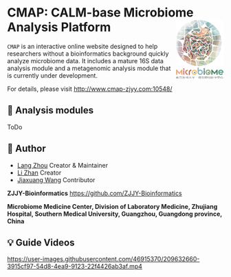 <!-- README.md is generated from README.Rmd. Please edit that file -->

# CMAP: CALM-base Microbiome Analysis Platform <img src="www/logo_git.png" height="140" align="right" />

`CMAP` is an interactive online website designed to help researchers
without a bioinformatics background quickly analyze microbiome data. It
includes a mature 16S data analysis module and a metagenomic analysis
module that is currently under development.

For details, please visit <http://www.cmap-zjyy.com:10548/>

## :hammer: Analysis modules

ToDo

## :runner: Author

-   [Lang Zhou](https://github.com/nyzhoulang) Creator & Maintainer
-   [Li Zhan](https://github.com/SMUZhanLi) Creator
-   [Jiaxuang Wang](https://github.com/wangjiaxuan666) Contributor

**ZJJY-Bioinformatics** <https://github.com/ZJJY-Bioinformatics>

**Microbiome Medicine Center, Division of Laboratory Medicine, Zhujiang
Hospital, Southern Medical University, Guangzhou, Guangdong province,
China**

## :bulb: Guide Videos

<https://user-images.githubusercontent.com/46915370/209632660-3915cf97-54d8-4ea9-9123-22f4426ab3af.mp4>
